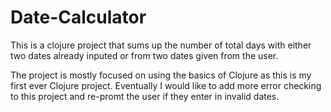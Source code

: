 # Date-Calculator
This is a clojure project that sums up the number of total days with either two dates already inputed or from two dates given from the user.


The project is mostly focused on using the basics of Clojure as this is my first ever Clojure project. Eventually I would like to add more error checking to this project
and re-promt the user if they enter in invalid dates.

